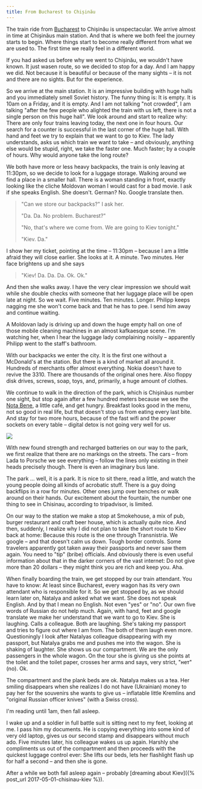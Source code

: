 ```yaml
---
title: From Bucharest to Chișinău
---
```



The train ride from [Bucharest](/?p=783) to Chișinău is unspectacular. We arrive almost in time at Chișinăus main station. And that is where we both feel the journey starts to begin. Where things start to become really different from what we are used to. The first time we really feel in a different world.

If you had asked us before why we went to Chișinău, we wouldn't have known. It just wasen route, so we decided to stop for a day. And I am happy we did. Not because it is beautiful or because of the many sights – it is not and there are no sights. But for the experience.

So we arrive at the main station. It is an impressive building with huge halls and you immediately smell Soviet history. The funny thing is: It is empty. It is 10am on a Friday, and it is empty. And I am not talking "not crowded", I am talking "after the few people who alighted the train with us left, there is not a single person on this huge hall". We look around and start to realize why: There are only four trains leaving today, the next one in four hours. Our search for a counter is successful in the last corner of the huge hall. With hand and feet we try to explain that we want to go to Kiev. The lady understands, asks us which train we want to take – and obviously, anything else would be stupid, right, we take the faster one. Much faster; by a couple of hours. Why would anyone take the long route?

We both have more or less heavy backpacks, the train is only leaving at 11:30pm, so we decide to look for a luggage storage. Walking around we find a place in a smaller hall. There is a woman standing in front, exactly looking like the cliche Moldovan woman I would cast for a bad movie. I ask if she speaks English. She doesn't. German? No. Google translate then.

> "Can we store our backpacks?" I ask her.
>
> "Da. Da. No problem. Bucharest?"
>
> "No, that's where we come from. We are going to Kiev tonight."
>
> "Kiev. Da."



I show her my ticket, pointing at the time – 11:30pm – because I am a little afraid they will close earlier. She looks at it. A minute. Two minutes. Her face brightens up and she says

> "Kiev! Da. Da. Da. Ok. Ok."

And then she walks away. I have the very clear impression we should wait while she double checks with someone that her luggage place will be open late at night. So we wait. Five minutes. Ten minutes. Longer. Philipp keeps nagging me she won't come back and that he has to pee. I send him away and continue waiting.

A Moldovan lady is driving up and down the huge empty hall on one of those mobile cleaning machines in an almost kafkaesque scene. I'm watching her, when I hear the luggage lady complaining noisily – apparently Philipp went to the staff's bathroom.

With our backpacks we enter the city. It is the first one without a McDonald's at the station. But there is a kind of market all around it. Hundreds of merchants offer almost everything. Nokia doesn't have to revive the 3310. There are thousands of the original ones here. Also floppy disk drives, screws, soap, toys, and, primarily, a huge amount of clothes.

We continue to walk in the direction of the park, which is Chișinăus number one sight, but stop again after a few hundred meters because we see the [Nota Bene](https://www.facebook.com/notabene.md/?rf=356132601097262), a little café, and get hungry. Breakfast looks good in the menu, not so good in real life, but that doesn't stop us from eating every last bite. And stay for two more hours, because of the fast wifi and the power sockets on every table – digital detox is not going very well for us.

![](https://atomic-temporary-205398276.wpcomstaging.com/wp-content/uploads/2017/04/JLT20791-1024x683.jpg)

With new found strength and recharged batteries on our way to the park, we first realize that there are no markings on the streets. The cars – from Lada to Porsche we see everything – follow the lines only existing in their heads precisely though. There is even an imaginary bus lane.

The park ... well, it is a park. It is nice to sit there, read a little, and watch the young people doing all kinds of acrobatic stuff. There is a guy doing backflips in a row for minutes. Other ones jump over benches or walk around on their hands. Our excitement about the fountain, the number one thing to see in Chisinau, according to tripadvisor, is limited.

On our way to the station we make a stop at Smokehouse, a mix of pub, burger restaurant and craft beer house, which is actually quite nice. And then, suddenly, I realize why I did not plan to take the short route to Kiev back at home: Because this route is the one through Transnistria. We google – and that doesn't calm us down. Tough border controls. Some travelers apparently got taken away their passports and never saw them again. You need to "tip" (bribe) officials. And obviously there is even useful information about that in the darker corners of the vast internet: Do not give more than 20 dollars – they might think you are rich and keep you. Aha.

When finally boarding the train, we get stopped by our train attendant. You have to know: At least since Bucharest, every wagon has its very own attendant who is responsible for it. So we get stopped by, as we should learn later on, Natalya and asked what we want. She does not speak English. And by that I mean no English. Not even "yes" or "no". Our own five words of Russian do not help much. Again, with hand, feet and google translate we make her understand that we want to go to Kiev. She is laughing. Calls a colleague. Both are laughing. She's taking my passport and tries to figure out where I am from. The both of them laugh even more. Questioningly I look after Natalyas colleague disappearing with my passport, but Natalya grabs me and pushes me into the wagon. She is shaking of laughter. She shows us our compartment. We are the only passengers in the whole wagon. On the tour she is giving us she points at the toilet and the toilet paper, crosses her arms and says, very strict, "нет" (no). Ok.

The compartment and the plank beds are ok. Natalya makes us a tea. Her smiling disappears when she realizes I do not have (Ukrainian) money to pay her for the souvenirs she wants to give us – inflatable little Kremlins and "original Russian officer knives" (with a Swiss cross).

I'm reading until 1am, then fall asleep.

I wake up and a soldier in full battle suit is sitting next to my feet, looking at me. I pass him my documents. He is copying everything into some kind of very old laptop, gives us our second stamp and disappears without much ado. Five minutes later, his colleague wakes us up again. Harshly she compliments us out of the compartment and then proceeds with the quickest luggage control ever: She lifts our beds, lets her flashlight flash up for half a second – and then she is gone.

After a while we both fall asleep again – probably [dreaming about Kiev]({% post_url 2017-05-01-chisinau-kiev %}).
